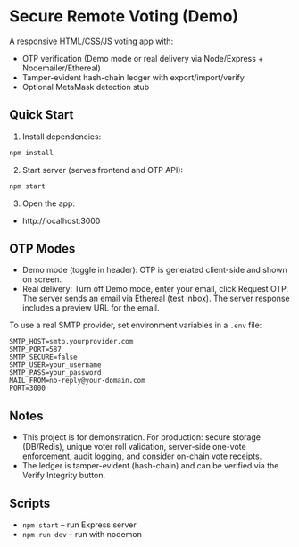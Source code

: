 # Secure Remote Voting (Demo)

A responsive HTML/CSS/JS voting app with:
- OTP verification (Demo mode or real delivery via Node/Express + Nodemailer/Ethereal)
- Tamper-evident hash-chain ledger with export/import/verify
- Optional MetaMask detection stub

## Quick Start

1. Install dependencies:
```bash
npm install
```

2. Start server (serves frontend and OTP API):
```bash
npm start
```

3. Open the app:
- http://localhost:3000

## OTP Modes

- Demo mode (toggle in header): OTP is generated client-side and shown on screen.
- Real delivery: Turn off Demo mode, enter your email, click Request OTP. The server sends an email via Ethereal (test inbox). The server response includes a preview URL for the email.

To use a real SMTP provider, set environment variables in a `.env` file:
```
SMTP_HOST=smtp.yourprovider.com
SMTP_PORT=587
SMTP_SECURE=false
SMTP_USER=your_username
SMTP_PASS=your_password
MAIL_FROM=no-reply@your-domain.com
PORT=3000
```

## Notes
- This project is for demonstration. For production: secure storage (DB/Redis), unique voter roll validation, server-side one-vote enforcement, audit logging, and consider on-chain vote receipts.
- The ledger is tamper-evident (hash-chain) and can be verified via the Verify Integrity button.

## Scripts
- `npm start` – run Express server
- `npm run dev` – run with nodemon
